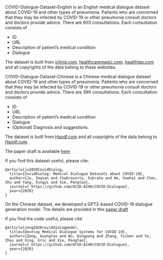 COVID-Dialogue-Dataset-English is an English medical dialogue dataset about COVID-19 and other types of pneumonia. Patients who are concerned that they may be infected by COVID-19 or other pneumonia consult doctors and doctors provide advice. There are 603 consultations. Each consultation consists of

- ID
- URL
- Description of patient’s medical condition
- Dialogue

The dataset is built from [icliniq.com](https://www.icliniq.com/), [healthcaremagic.com](https://www.healthcaremagic.com/), [healthtap.com](https://www.healthtap.com/) and all copyrights of the data belong to these websites.

COVID-Dialogue-Dataset-Chinese is a Chinese medical dialogue dataset about COVID-19 and other types of pneumonia. Patients who are concerned that they may be infected by COVID-19 or other pneumonia consult doctors and doctors provide advice. There are 399 consultations. Each consultation consists of

- ID
- URL
- Description of patient’s medical condition
- Dialogue
- (Optional) Diagnosis and suggestions.

The dataset is built from [Haodf.com](https://www.haodf.com/) and all copyrights of the data belong to [Haodf.com](https://www.haodf.com/).

The paper draft is available [here](https://pengtaoxie.github.io/coviddiag.pdf)

If you find this dataset useful, please cite:

    @article{ju2020CovidDialog,
      title={CovidDialog: Medical Dialogue Datasets about COVID-19},
      author={Ju, Zeqian and Chakravorty, Subrato and He, Xuehai and Chen, Shu and Yang, Xingyi and Xie, Pengtao},
      journal={ https://github.com/UCSD-AI4H/COVID-Dialogue}, 
      year={2020}
    }
    
    
On the Chinese dataset, we developed a GPT2-based COVID-19 dialogue generation model.
The details are provided in this [paper draft](https://github.com/pengtaoxie/pengtaoxie.github.io/blob/master/coviddiag-model.pdf)

If you find the code useful, please cite:

    @article{zeng2020coviddialogmodel,
      title={Develop Medical Dialogue Systems for COVID-19},
      author={Zeng, Guangtao and Wu, Qingyang and Zhang, Yichen and Yu, Zhou and Xing, Eric and Xie, Pengtao},
      journal={ https://github.com/UCSD-AI4H/COVID-Dialogue}, 
      year={2020}
    }



